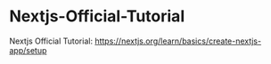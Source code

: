 # Nextjs-Official-Tutorial
Nextjs Official Tutorial: https://nextjs.org/learn/basics/create-nextjs-app/setup
